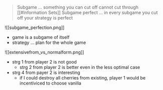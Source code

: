 > Subgame ... something you can cut off
> 	cannot cut through [[#Information Sets]]
> Subgame perfect ... in every subgame you cut off your strategy is perfect

![[subgame_perfection.png]]

- game is a subgame of itself
- strategy ... plan for the whole game

![[extensivefrom_vs_normalform.png]]
- strg 1 from player 2 is not good
	- strg 2 from player 2 is better even in the less optimal case
- strg 4 from payer 2 is interesting
	- if I could destroy all cherries from existing, player 1 would be incentiviced to choose vanilla